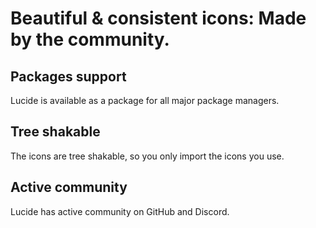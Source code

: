 # Beautiful & consistent icons: Made by the community.

## Packages support

Lucide is available as a package for all major package managers.

## Tree shakable

The icons are tree shakable, so you only import the icons you use.

## Active community

Lucide has active community on GitHub and Discord.
